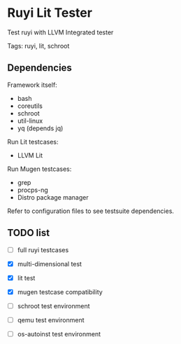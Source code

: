# Ruyi Lit Tester

Test ruyi with LLVM Integrated tester

Tags: ruyi, lit, schroot

## Dependencies

Framework itself:

+ bash
+ coreutils
+ schroot
+ util-linux
+ yq (depends jq)

Run Lit testcases:

+ LLVM Lit

Run Mugen testcases:

+ grep
+ procps-ng
+ Distro package manager

Refer to configuration files to see testsuite dependencies.

## TODO list

+ [ ] full ruyi testcases
+ [x] multi-dimensional test
+ [x] lit test
+ [x] mugen testcase compatibility
+ [ ] schroot test environment
+ [ ] qemu test environment
+ [ ] os-autoinst test environment

